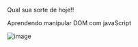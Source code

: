 Qual sua sorte de hoje!!

Aprendendo manipular DOM com javaScript

![image](https://github.com/Cassiana13/biscoitoDaSorte/assets/100693203/ffc7ee82-f4bb-4542-840b-f829b0613836)
